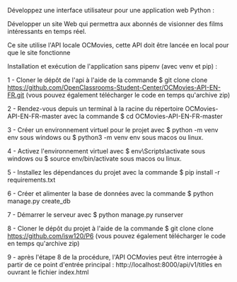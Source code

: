 Développez une interface utilisateur pour une application web Python :

Développer un site Web qui permettra aux abonnés de visionner des films intéressants en temps réel.

Ce site utilise l'API locale OCMovies, cette API doit être lancée en local pour que le site fonctionne



Installation et exécution de l'application sans pipenv (avec venv et pip) :

1 - Cloner le dépôt de l'api à l'aide de la commande $ git clone clone https://github.com/OpenClassrooms-Student-Center/OCMovies-API-EN-FR.git (vous pouvez également télécharger le code en temps qu'archive zip)

2 - Rendez-vous depuis un terminal à la racine du répertoire OCMovies-API-EN-FR-master avec la commande $ cd OCMovies-API-EN-FR-master

3 - Créer un environnement virtuel pour le projet avec $ python -m venv env sous windows ou $ python3 -m venv env sous macos ou linux.

4 - Activez l'environnement virtuel avec $ env\Scripts\activate sous windows ou $ source env/bin/activate sous macos ou linux.

5 - Installez les dépendances du projet avec la commande $ pip install -r requirements.txt

6 - Créer et alimenter la base de données avec la commande $ python manage.py create_db

7 - Démarrer le serveur avec $ python manage.py runserver

8 - Cloner le dépôt du projet à l'aide de la commande $ git clone clone https://github.com/isw120/P6 (vous pouvez également télécharger le code en temps qu'archive zip)

9 - après l'étape 8 de la procédure, l'API OCMovies peut être interrogée à partir de ce point d'entrée principal : http://localhost:8000/api/v1/titles en ouvrant le fichier index.html